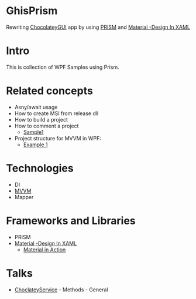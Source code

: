 # GhisPrism
Rewriting [ChocolateyGUI](https://github.com/chocolatey/ChocolateyGUI/blob/develop/Source/ChocolateyGui) app by using [PRISM](https://prismlibrary.com/docs/getting-started/Download-and-Setup-Prism.html)  and [Material -Design In XAML](http://materialdesigninxaml.net/home)
# Intro
This is collection of WPF Samples using Prism.

# Related concepts
* Asny/await usage
* How to create MSI from  release dll
* How to build a project
* How to comment a project
    * [Sample1](https://github.com/PrismLibrary/Prism/blob/master/Source/Prism/IActiveAware.cs)
* Project structure for MVVM in WPF:
   * [Example 1]()

# Technologies
* DI
* [MVVM](https://intellitect.com/getting-started-model-view-viewmodel-mvvm-pattern-using-windows-presentation-framework-wpf/)
* Mapper


# Frameworks and Libraries
* PRISM
* [Material -Design In XAML](http://materialdesigninxaml.net/home)
   * [Material in Action](https://github.com/ButchersBoy/doobry)
   
# Talks
* [ChoclateyService]() - Methods - General

